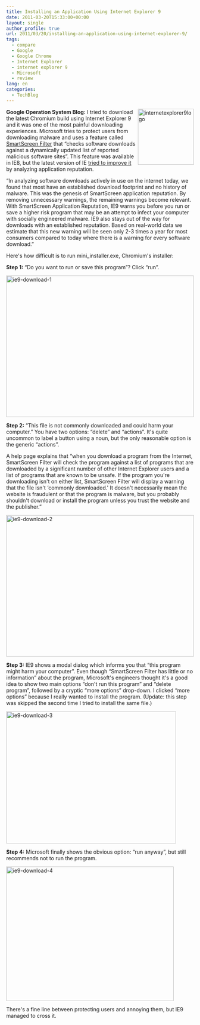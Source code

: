 ```yaml
---
title: Installing an Application Using Internet Explorer 9
date: 2011-03-20T15:33:00+00:00
layout: single
author_profile: true
url: 2011/03/20/installing-an-application-using-internet-explorer-9/
tags:
  - compare
  - Google
  - Google Chrome
  - Internet Explorer
  - internet explorer 9
  - Microsoft
  - review
lang: en
categories: 
  - TechBlog
---
```

**Google Operation System Blog:** [<img title="internetexplorer9logo" border="0" alt="internetexplorer9logo" align="right" src="http://lh5.ggpht.com/_vaUVXcmC3OI/TYYXCXRVEJI/AAAAAAAADwI/xdgHWWEuq0Q/internetexplorer9logo_thumb%5B3%5D.png?imgmax=800" width="150" height="150" />](http://lh5.ggpht.com/_vaUVXcmC3OI/TYYXAcip9FI/AAAAAAAADwE/mURv95KDv3I/s1600-h/internetexplorer9logo%5B5%5D.png)I tried to download the latest Chromium build using Internet Explorer 9 and it was one of the most painful downloading experiences. Microsoft tries to protect users from downloading malware and uses a feature called [SmartScreen Filter](http://www.microsoft.com/security/online-privacy/smartscreen.aspx) that “checks software downloads against a dynamically updated list of reported malicious software sites”. This feature was available in IE8, but the latest version of IE [tried to improve it](http://blogs.msdn.com/b/ie/archive/2010/10/13/stranger-danger-introducing-smartscreen-application-reputation.aspx) by analyzing application reputation.

“In analyzing software downloads actively in use on the internet today, we found that most have an established download footprint and no history of malware. This was the genesis of SmartScreen application reputation. By removing unnecessary warnings, the remaining warnings become relevant. With SmartScreen Application Reputation, IE9 warns you before you run or save a higher risk program that may be an attempt to infect your computer with socially engineered malware. IE9 also stays out of the way for downloads with an established reputation. Based on real-world data we estimate that this new warning will be seen only 2-3 times a year for most consumers compared to today where there is a warning for every software download.”

Here's how difficult is to run mini_installer.exe, Chromium's installer:

**Step 1:** “Do you want to run or save this program”? Click “run”.

[<img title="ie9-download-1" border="0" alt="ie9-download-1" src="http://lh6.ggpht.com/_vaUVXcmC3OI/TYYXFXeqeAI/AAAAAAAADwQ/4cCKyFxzSUc/ie9-download-1_thumb%5B1%5D.png?imgmax=800" width="504" height="379" />](http://lh5.ggpht.com/_vaUVXcmC3OI/TYYXD83LhBI/AAAAAAAADwM/4jga2vpPTTQ/s1600-h/ie9-download-1%5B3%5D.png)

**Step 2:** “This file is not commonly downloaded and could harm your computer.” You have two options: “delete” and “actions”. It's quite uncommon to label a button using a noun, but the only reasonable option is the generic “actions”.

A help page explains that “when you download a program from the Internet, SmartScreen Filter will check the program against a list of programs that are downloaded by a significant number of other Internet Explorer users and a list of programs that are known to be unsafe. If the program you're downloading isn't on either list, SmartScreen Filter will display a warning that the file isn't &#8216;commonly downloaded.' It doesn't necessarily mean the website is fraudulent or that the program is malware, but you probably shouldn't download or install the program unless you trust the website and the publisher.”

[<img title="ie9-download-2" border="0" alt="ie9-download-2" src="http://lh4.ggpht.com/_vaUVXcmC3OI/TYYXJ1T6BeI/AAAAAAAADwY/kPrS3PLq1ds/ie9-download-2_thumb%5B1%5D.png?imgmax=800" width="504" height="379" />](http://lh6.ggpht.com/_vaUVXcmC3OI/TYYXGx_I3HI/AAAAAAAADwU/sr1QwBCKPxU/s1600-h/ie9-download-2%5B3%5D.png)

**Step 3:** IE9 shows a modal dialog which informs you that “this program might harm your computer”. Even though “SmartScreen Filter has little or no information” about the program, Microsoft's engineers thought it's a good idea to show two main options “don't run this program” and “delete program”, followed by a cryptic “more options” drop-down. I clicked “more options” because I really wanted to install the program. (Update: this step was skipped the second time I tried to install the same file.)

[<img title="ie9-download-3" border="0" alt="ie9-download-3" src="http://lh4.ggpht.com/_vaUVXcmC3OI/TYYXPG-JCHI/AAAAAAAADwg/00BDedZ09nw/ie9-download-3_thumb%5B1%5D.png?imgmax=800" width="456" height="354" />](http://lh5.ggpht.com/_vaUVXcmC3OI/TYYXMqnANcI/AAAAAAAADwc/c5-pdamNboc/s1600-h/ie9-download-3%5B3%5D.png)

**Step 4:** Microsoft finally shows the obvious option: “run anyway”, but still recommends not to run the program.

[<img title="ie9-download-4" border="0" alt="ie9-download-4" src="http://lh6.ggpht.com/_vaUVXcmC3OI/TYYXSYaW0ZI/AAAAAAAADwo/DMUySA3skn0/ie9-download-4_thumb%5B1%5D.png?imgmax=800" width="450" height="360" />](http://lh5.ggpht.com/_vaUVXcmC3OI/TYYXQ4IjgBI/AAAAAAAADwk/4aPBkDjBUhQ/s1600-h/ie9-download-4%5B3%5D.png)

There's a fine line between protecting users and annoying them, but IE9 managed to cross it.